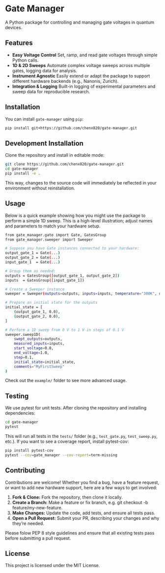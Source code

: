 # Gate Manager

A Python package for controlling and managing gate voltages in quantum devices.

## Features

- **Easy Voltage Control**
  Set, ramp, and read gate voltages through simple Python calls.
- **1D & 2D Sweeps**
  Automate complex voltage sweeps across multiple gates, logging data for analysis.
- **Instrument Agnostic**
  Easily extend or adapt the package to support different hardware backends (e.g., Nanonis, Zurich).
- **Integration & Logging**
  Built-in logging of experimental parameters and sweep data for reproducible research.

## Installation

You can install `gate-manager` using `pip`:

```bash
pip install git+https://github.com/chenx820/gate-manager.git
```

## Development Installation

Clone the repository and install in editable mode:

```bash
git clone https://github.com/chenx820/gate-manager.git
cd gate-manager
pip install -e .
```

This way, changes to the source code will immediately be reflected in your environment without reinstallation.

## Usage

Below is a quick example showing how you might use the package to perform a simple 1D sweep. This is a high-level illustration; adjust names and parameters to match your hardware setup.

```bash
from gate_manager.gate import Gate, GatesGroup
from gate_manager.sweeper import Sweeper

# Suppose you have Gate instances connected to your hardware:
output_gate_1 = Gate(...)
output_gate_2 = Gate(...)
input_gate_1  = Gate(...)

# Group them as needed:
outputs = GatesGroup([output_gate_1, output_gate_2])
inputs  = GatesGroup([input_gate_1])

# Create a Sweeper instance
sweeper = Sweeper(outputs=outputs, inputs=inputs, temperature="300K", device="QuantumDevice1")

# Prepare an initial state for the outputs
initial_state = [
    (output_gate_1, 0.0),
    (output_gate_2, 0.0),
]

# Perform a 1D sweep from 0 V to 1 V in steps of 0.1 V
sweeper.sweep1D(
    swept_outputs=outputs,
    measured_inputs=inputs,
    start_voltage=0.0,
    end_voltage=1.0,
    step=0.1,
    initial_state=initial_state,
    comments="MyFirstSweep"
)
```

Check out the `example/` folder to see more advanced usage.

## Testing

We use pytest for unit tests. After cloning the repository and installing dependencies:

```bash
cd gate-manager
pytest
```

This will run all tests in the `tests/` folder (e.g., `test_gate.py`, `test_sweep.py`, etc.). If you want to see a coverage report, install pytest-cov:

```bash
pip install pytest-cov
pytest --cov=gate_manager --cov-report=term-missing
```

## Contributing

Contributions are welcome! Whether you find a bug, have a feature request, or want to add new hardware support, here are a few ways to get involved:

1. **Fork & Clone:** Fork the repository, then clone it locally.
2. **Create a Branch:** Make a feature or fix branch, e.g. git checkout -b feature/my-new-feature.
3. **Make Changes:** Update the code, add tests, and ensure all tests pass.
4. **Open a Pull Request:** Submit your PR, describing your changes and why they’re needed.

Please folow PEP 8 style guidelines and ensure that all existing tests pass before submitting a pull request.

## License

This project is licensed under the MIT License.
